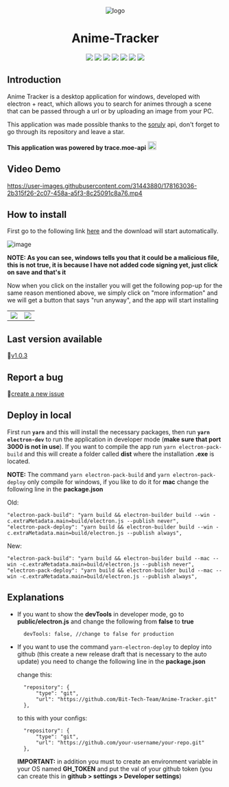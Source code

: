 <p align="center">
    <img src="https://drive.google.com/uc?export=view&id=15id50RkDQplGHQLVoLKVSX-J6H43iyIS" alt="logo" />
</p>

<h1 align="center">
    Anime-Tracker
</h1>

<p align="center">
 <img src="https://img.shields.io/github/stars/Bit-Tech-Team/Anime-Tracker?style=social" />
 <img src="https://img.shields.io/github/forks/Bit-Tech-Team/Anime-Tracker?style=social" />
 <img src="https://img.shields.io/github/v/release/Bit-Tech-Team/Anime-Tracker" />
 <img src="https://img.shields.io/github/downloads/Bit-Tech-Team/Anime-Tracker/total?color=blue" />
 <img src="https://img.shields.io/github/issues-closed-raw/Bit-Tech-Team/Anime-Tracker" />
 <img src="https://img.shields.io/github/issues-raw/Bit-Tech-Team/Anime-Tracker" />
 <img src="https://img.shields.io/github/issues-pr-closed-raw/Bit-Tech-Team/Anime-Tracker" />
</p>

## Introduction

<p>
Anime Tracker is a desktop application for windows, developed with electron + react, which allows you to search for animes through
a scene that can be passed through a url or by uploading an image from your PC.

This application was made possible thanks to the [soruly](https://github.com/soruly) api, don't forget to go through its repository and leave a star.

**This application was powered by trace.moe-api** <a href="https://github.com/soruly/trace.moe-api"><img width="20px" height="20px" src="https://www.seekpng.com/png/detail/101-1017465_github-github-icon-png-grey.png" /></a>
</p>

## Video Demo

<https://user-images.githubusercontent.com/31443880/178163036-2b315f26-2c07-458a-a5f3-8c25091c8a76.mp4>

## How to install

First go to the following link [here](https://github.com/Bit-Tech-Team/Anime-Tracker/releases/download/v1.0.3/AnimeTracker-Setup-1.0.3.exe) 
and the download will start automatically.

![image](https://user-images.githubusercontent.com/31443880/187171283-9d1e0bb1-67bd-448b-9d9d-b83a0ce8c356.png)

**NOTE: As you can see, windows tells you that it could be a malicious file, this is not true, it is because I have not added code signing yet, just click on save and that's it**

Now when you click on the installer you will get the following pop-up for the same reason mentioned above, we simply click on "more information" and we will get a button that says "run anyway", and the app will start installing

<table>
    <tr>
        <td>
            <img src="https://user-images.githubusercontent.com/31443880/187172346-8f5f0579-5463-4222-a1ee-e0118c541367.png" />
        </td>        
        <td>
            <img src="https://user-images.githubusercontent.com/31443880/187172607-04a4f859-99e9-48d8-bc9f-dd933ce82c1d.png" />
        </td>
    </tr>
</table>


## Last version available

🚀[v1.0.3](https://github.com/Bit-Tech-Team/Anime-Tracker/releases/download/v1.0.3/AnimeTracker-Setup-1.0.3.exe)

## Report a bug

🐛[create a new issue](https://github.com/Bit-Tech-Team/Anime-Tracker/issues/new)

## Deploy in local

First run **``yarn``** and this will install the necessary packages, then run **``yarn electron-dev``** to run the application in developer mode (**make sure that port 3000 is not in use**). If you want to compile the app run ``yarn electron-pack-build`` and this will create a folder called **dist** where the installation **.exe** is located.

**NOTE:** The command ``yarn electron-pack-build`` and ``yarn electron-pack-deploy`` only compile for windows, if you like to do it for **mac** change the following line in the **package.json**

Old:

    "electron-pack-build": "yarn build && electron-builder build --win -c.extraMetadata.main=build/electron.js --publish never",
    "electron-pack-deploy": "yarn build && electron-builder build --win -c.extraMetadata.main=build/electron.js --publish always",

New:

    "electron-pack-build": "yarn build && electron-builder build --mac --win -c.extraMetadata.main=build/electron.js --publish never",
    "electron-pack-deploy": "yarn build && electron-builder build --mac --win -c.extraMetadata.main=build/electron.js --publish always",

## Explanations

- If you want to show the **devTools** in developer mode, go to **public/electron.js** and change the following from **false** to **true**

        devTools: false, //change to false for production

- If you want to use the command ``yarn-electron-deploy`` to deploy into github (this create a new release draft that is necessary to the auto update) you need to change the following line in the **package.json**

    change this:

        "repository": {
            "type": "git",
            "url": "https://github.com/Bit-Tech-Team/Anime-Tracker.git"
        },

    to this with your configs:

        "repository": {
            "type": "git",
            "url": "https://github.com/your-username/your-repo.git"
        },

    **IMPORTANT:** in addition you must to create an environment variable in your OS named **GH_TOKEN** and put the val of your github token (you can create this in **github > settings > Developer settings**)

